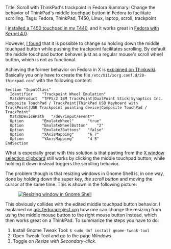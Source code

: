 Title: Scroll with ThinkPad's trackpoint in Fedora
Summary: Change the behavior of ThinkPad's middle touchpad button in Fedora to facilitate scrolling.
Tags: Fedora, ThinkPad, T450, Linux, laptop, scroll, trackpoint

I [installed a T450 touchpad in my
T440]({filename}/blog/2015-03-22-t450-touchpad-on-t440-upgrade.md), and it works
great in [Fedora with Kernel
4.0]({filename}/blog/2015-03-24-get-the-t450-touchpad-to-work-on-fedora.md).

However, [I
found](http://www.reddit.com/r/thinkpad/comments/3064vb/is_it_possible_to_scroll_using_only_the/)
that it is possible to change so holding down the middle touchpad button while
pushing the trackpoint facilitates scrolling. By default the middle touchpad
button behaves just as a regular mouse's scroll wheel button, which is not as
functional.

Achieving the former behavior on Fedora in X is [explained on
Thinkwiki](http://www.thinkwiki.org/wiki/How_to_configure_the_TrackPoint#xorg.conf.d).
Basically you only have to create the file
`/etc/X11/xorg.conf.d/20-thinkpad.conf` with the following content:

    Section "InputClass"
      Identifier	"Trackpoint Wheel Emulation"
      MatchProduct	"TPPS/2 IBM TrackPoint|DualPoint Stick|Synaptics Inc. Composite TouchPad / TrackPoint|ThinkPad USB Keyboard with TrackPoint|USB Trackpoint pointing device|Composite TouchPad / TrackPoint"
      MatchDevicePath	"/dev/input/event*"
      Option		"EmulateWheel"		"true"
      Option		"EmulateWheelButton"	"2"
      Option		"Emulate3Buttons"	"false"
      Option		"XAxisMapping"		"6 7"
      Option		"YAxisMapping"		"4 5"
    EndSection

What is especially great with this solution is that pasting from the [X window
selection clipboard](http://en.wikipedia.org/wiki/X_Window_selection) still
works by clicking the middle touchpad button; while holding it down instead
triggers the scrolling behavior.

The problem though is that resizing windows in Gnome Shell is, in one way, done
by holding down the super key, *the scroll button* and moving the cursor at the
same time. This is shown in the following picture:

<figure>
  <a href="/images/resize/resize-window.gif"><img alt="Resizing window in Gnome Shell" src="/images/resize/resize-window.gif"></a>
</figure>

This obviously collides with the edited middle touchpad button behavior. I
explained on
[ask.fedoraproject.org](https://ask.fedoraproject.org/en/question/66163/resize-windows-with-super-right-click-instead-of-super-middle-click/)
how one can change the resizing from using the middle mouse button to the right
mouse button instead, which then works great on a ThinkPad. To summarize the
steps you have to do:

1. Install Gnome Tweak Tool: `$ sudo dnf install gnome-tweak-tool`
2. Open Tweak Tool and go to the page *Windows*.
3. Toggle on *Resize with Secondary-click*.
